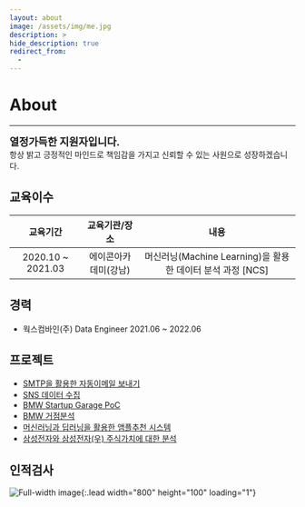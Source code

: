 ```yaml
---
layout: about
image: /assets/img/me.jpg
description: >
hide_description: true
redirect_from:
  -
---
```



# About

<!--author-->

* * *

<left>
<span style=
"font-size:130%;
font-weight:bold">
열정가득한 지원자입니다.<br>
</span>
<span style="font-size:100%;font-weight:">
항상 밝고 긍정적인 마인드로 책임감을 가지고 신뢰할 수 있는 사원으로 성장하겠습니다.
</span>
</left>

## 교육이수

| 교육기간             | 교육기관/장소         | 내용                                                     |
|:-------------------:|:--------------------:|:--------------------------------------------------------:|
| 2020.10 ~ 2021.03   | 에이콘아카데미(강남)   | 머신러닝(Machine Learning)을 활용한 데이터 분석 과정 [NCS]  |

## 경력
- 웍스컴바인(주) Data Engineer 2021.06 ~ 2022.06

## 프로젝트
- [SMTP을 활용한 자동이메일 보내기](https://kmingx.github.io/project/2022-02-20-%EC%97%85%EB%AC%B4-%ED%94%84%EB%A1%9C%EC%84%B8%EC%8A%A4-%EC%9E%90%EB%8F%99%ED%99%94-%ED%94%84%EB%A1%9C%EA%B7%B8%EB%9E%A8-%EA%B0%9C%EB%B0%9C/)
- [SNS 데이터 수집](https://kmingx.github.io/project/2022-01-20-SNS%EB%8D%B0%EC%9D%B4%ED%84%B0%EC%88%98%EC%A7%91/)
- [BMW Startup Garage PoC](https://kmingx.github.io/project/2021-09-01-BMW-Garage-Startup/)
- [BMW 거점분석](https://kmingx.github.io/project/2021-06-15-BMW-%EC%8B%A0%EA%B7%9C-%EA%B1%B0%EC%A0%90-%EB%B6%84%EC%84%9D/)
- [머신러닝과 딥러닝을 활용한 앰플추천 시스템](https://kmingx.github.io/project/2021-02-20-%EB%A8%B8%EC%8B%A0%EB%9F%AC%EB%8B%9D%EA%B3%BC-%EB%94%A5%EB%9F%AC%EB%8B%9D%EC%9D%84-%ED%99%9C%EC%9A%A9%ED%95%9C-%EC%95%B0%ED%94%8C%EC%B6%94%EC%B2%9C-%EC%8B%9C%EC%8A%A4%ED%85%9C/)
- [삼성전자와 삼성전자(우) 주식가치에 대한 분석](https://kmingx.github.io/project/2020-12-21-%EC%82%BC%EC%84%B1%EC%A0%84%EC%9E%90%EC%99%80-%EC%82%BC%EC%84%B1%EC%A0%84%EC%9E%90(%EC%9A%B0)-%EC%A3%BC%EC%8B%9D%EA%B0%80%EC%B9%98%EC%97%90-%EB%8C%80%ED%95%9C-%EB%B6%84%EC%84%9D/)







## 인적검사
![Full-width image](../assets/img/personality.PNG){:.lead width="800" height="100" loading="1"}